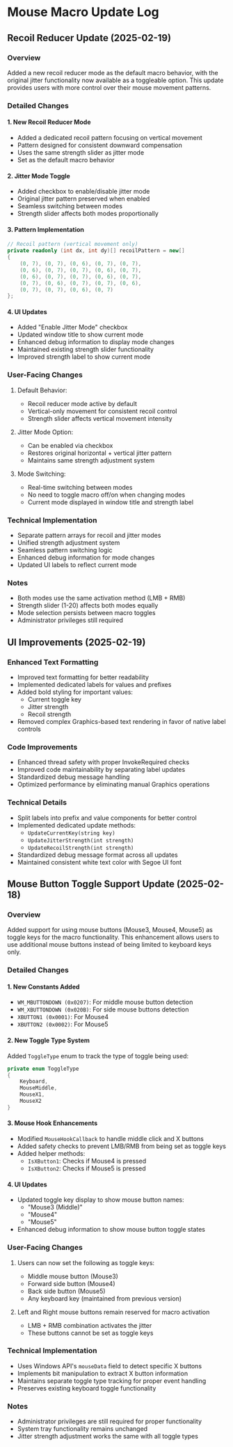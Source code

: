 # Mouse Macro Update Log

## Recoil Reducer Update (2025-02-19)

### Overview
Added a new recoil reducer mode as the default macro behavior, with the original jitter functionality now available as a toggleable option. This update provides users with more control over their mouse movement patterns.

### Detailed Changes

#### 1. New Recoil Reducer Mode
- Added a dedicated recoil pattern focusing on vertical movement
- Pattern designed for consistent downward compensation
- Uses the same strength slider as jitter mode
- Set as the default macro behavior

#### 2. Jitter Mode Toggle
- Added checkbox to enable/disable jitter mode
- Original jitter pattern preserved when enabled
- Seamless switching between modes
- Strength slider affects both modes proportionally

#### 3. Pattern Implementation
```csharp
// Recoil pattern (vertical movement only)
private readonly (int dx, int dy)[] recoilPattern = new[]
{
    (0, 7), (0, 7), (0, 6), (0, 7), (0, 7),
    (0, 6), (0, 7), (0, 7), (0, 6), (0, 7),
    (0, 6), (0, 7), (0, 7), (0, 6), (0, 7),
    (0, 7), (0, 6), (0, 7), (0, 7), (0, 6),
    (0, 7), (0, 7), (0, 6), (0, 7)
};
```

#### 4. UI Updates
- Added "Enable Jitter Mode" checkbox
- Updated window title to show current mode
- Enhanced debug information to display mode changes
- Maintained existing strength slider functionality
- Improved strength label to show current mode

### User-Facing Changes
1. Default Behavior:
   - Recoil reducer mode active by default
   - Vertical-only movement for consistent recoil control
   - Strength slider affects vertical movement intensity

2. Jitter Mode Option:
   - Can be enabled via checkbox
   - Restores original horizontal + vertical jitter pattern
   - Maintains same strength adjustment system

3. Mode Switching:
   - Real-time switching between modes
   - No need to toggle macro off/on when changing modes
   - Current mode displayed in window title and strength label

### Technical Implementation
- Separate pattern arrays for recoil and jitter modes
- Unified strength adjustment system
- Seamless pattern switching logic
- Enhanced debug information for mode changes
- Updated UI labels to reflect current mode

### Notes
- Both modes use the same activation method (LMB + RMB)
- Strength slider (1-20) affects both modes equally
- Mode selection persists between macro toggles
- Administrator privileges still required

## UI Improvements (2025-02-19)

### Enhanced Text Formatting
- Improved text formatting for better readability
- Implemented dedicated labels for values and prefixes
- Added bold styling for important values:
  - Current toggle key
  - Jitter strength
  - Recoil strength
- Removed complex Graphics-based text rendering in favor of native label controls

### Code Improvements
- Enhanced thread safety with proper InvokeRequired checks
- Improved code maintainability by separating label updates
- Standardized debug message handling
- Optimized performance by eliminating manual Graphics operations

### Technical Details
- Split labels into prefix and value components for better control
- Implemented dedicated update methods:
  - `UpdateCurrentKey(string key)`
  - `UpdateJitterStrength(int strength)`
  - `UpdateRecoilStrength(int strength)`
- Standardized debug message format across all updates
- Maintained consistent white text color with Segoe UI font

## Mouse Button Toggle Support Update (2025-02-18)

### Overview
Added support for using mouse buttons (Mouse3, Mouse4, Mouse5) as toggle keys for the macro functionality. This enhancement allows users to use additional mouse buttons instead of being limited to keyboard keys only.

### Detailed Changes

#### 1. New Constants Added
- `WM_MBUTTONDOWN (0x0207)`: For middle mouse button detection
- `WM_XBUTTONDOWN (0x020B)`: For side mouse buttons detection
- `XBUTTON1 (0x0001)`: For Mouse4
- `XBUTTON2 (0x0002)`: For Mouse5

#### 2. New Toggle Type System
Added `ToggleType` enum to track the type of toggle being used:
```csharp
private enum ToggleType
{
    Keyboard,
    MouseMiddle,
    MouseX1,
    MouseX2
}
```

#### 3. Mouse Hook Enhancements
- Modified `MouseHookCallback` to handle middle click and X buttons
- Added safety checks to prevent LMB/RMB from being set as toggle keys
- Added helper methods:
  - `IsXButton1`: Checks if Mouse4 is pressed
  - `IsXButton2`: Checks if Mouse5 is pressed

#### 4. UI Updates
- Updated toggle key display to show mouse button names:
  - "Mouse3 (Middle)"
  - "Mouse4"
  - "Mouse5"
- Enhanced debug information to show mouse button toggle states

### User-Facing Changes
1. Users can now set the following as toggle keys:
   - Middle mouse button (Mouse3)
   - Forward side button (Mouse4)
   - Back side button (Mouse5)
   - Any keyboard key (maintained from previous version)

2. Left and Right mouse buttons remain reserved for macro activation
   - LMB + RMB combination activates the jitter
   - These buttons cannot be set as toggle keys

### Technical Implementation
- Uses Windows API's `mouseData` field to detect specific X buttons
- Implements bit manipulation to extract X button information
- Maintains separate toggle type tracking for proper event handling
- Preserves existing keyboard toggle functionality

### Notes
- Administrator privileges are still required for proper functionality
- System tray functionality remains unchanged
- Jitter strength adjustment works the same with all toggle types
